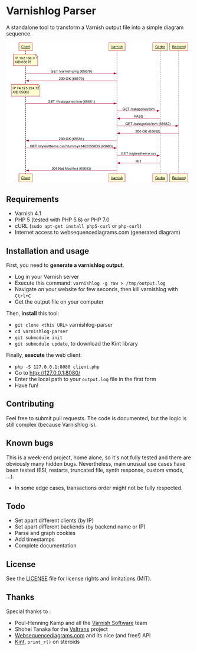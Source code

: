 # Varnishlog Parser

A standalone tool to transform a Varnish output file into a simple diagram sequence.

![Screenshot](images/example_output.png)

## Requirements

 * Varnish 4.1
 * PHP 5 (tested with PHP 5.6) or PHP 7.0
 * cURL (`sudo apt-get install php5-curl` or `php-curl`)
 * Internet access to websequencediagrams.com (generated diagram)

## Installation and usage

First, you need to **generate a varnishlog output**.

 * Log in your Varnish server
 * Execute this command: `varnishlog -g raw > /tmp/output.log`
 * Navigate on your website for few seconds, then kill varnishlog with `Ctrl+C`
 * Get the output file on your computer

Then, **install** this tool:

 * `git clone <this URL>` varnishlog-parser
 * `cd varnishlog-parser`
 * `git submodule init`
 * `git submodule update`, to download the Kint library

Finally, **execute** the web client:

 * `php -S 127.0.0.1:8080 client.php`
 * Go to http://127.0.0.1:8080/
 * Enter the local path to your `output.log` file in the first form
 * Have fun!

## Contributing

Feel free to submit pull requests. The code is documented, but the logic is still complex (because Varnishlog is).

## Known bugs

This is a week-end project, home alone, so it's not fully tested and there are obviously many hidden bugs. Nevertheless, main unusual use cases have been tested (ESI, restarts, truncated file, synth response, custom vmods, ...).

* In some edge cases, transactions order might not be fully respected.


## Todo

* Set apart different clients (by IP)
* Set apart different backends (by backend name or IP)
* Parse and graph cookies
* Add timestamps
* Complete documentation


## License

See the [LICENSE](LICENSE.txt) file for license rights and limitations (MIT).

## Thanks

Special thanks to :

 * Poul-Henning Kamp and all the [Varnish Software](https://www.varnish-software.com/) team
 * Shohei Tanaka for the [Vsltrans](http://vsltrans.varnish.jp/) project
 * [Websequencediagrams.com](https://www.websequencediagrams.com/) and its nice (and free!) API
 * [Kint](http://raveren.github.io/kint/), `print_r()` on steroids

